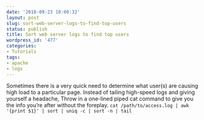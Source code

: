 ```yaml
---
date: '2010-09-23 10:00:32'
layout: post
slug: sort-web-server-logs-to-find-top-users
status: publish
title: Sort web server logs to find top users
wordpress_id: '477'
categories:
- Tutorials
tags:
- apache
- logs
---
```


Sometimes there is a very quick need to determine what user(s) are causing high load to a particular page. Instead of tailing high-speed logs and giving yourself a headache, Throw in a one-lined piped cat command to give you the info you’re after without the foreplay.
`cat /path/to/access.log | awk '{print $1}' | sort | uniq -c | sort -n | tail`
